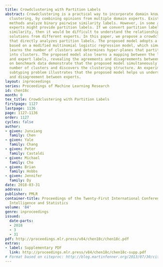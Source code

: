 ```yaml
---
title: Crowdclustering with Partition Labels
abstract: Crowdclustering is a practical way to incorporate domain knowledge into
  clustering, by combining opinions from multiple domain experts. Existing crowdclustering
  methods analyze binary pairwise similarity labels. However, in some applications,
  experts might provide partition labels. If we convert partition labels into pairwise
  similarity, then it would be difficult to understand the relationships between clustering
  solutions from different experts. In this paper, we propose a crowdclustering model
  that directly analyzes partition labels. The proposed model adopts a novel approach
  based on a modified multinomial logistic regression model, which simultaneously
  learns the number of clusters and determines hyper-planes that partition samples
  into clusters. The proposed model also learns a mapping between the latent clusters
  and expert labels, revealing the agreements and disagreements between experts. Experiments
  on benchmark data demonstrate that the proposed model simultaneously learns the
  number of clusters and discovers the clustering structure. An experiment on disease
  subtyping problem illustrates that the proposed model helps us understand the agreement
  and disagreement between experts.
layout: inproceedings
series: Proceedings of Machine Learning Research
id: chen18c
month: 0
tex_title: Crowdclustering with Partition Labels
firstpage: 1127
lastpage: 1136
page: 1127-1136
order: 1127
cycles: false
author:
- given: Junxiang
  family: Chen
- given: Yale
  family: Chang
- given: Peter
  family: Castaldi
- given: Michael
  family: Cho
- given: Brian
  family: Hobbs
- given: Jennifer
  family: Dy
date: 2018-03-31
address: 
publisher: PMLR
container-title: Proceedings of the Twenty-First International Conference on Artificial
  Intelligence and Statistics
volume: '84'
genre: inproceedings
issued:
  date-parts:
  - 2018
  - 3
  - 31
pdf: http://proceedings.mlr.press/v84/chen18c/chen18c.pdf
extras:
- label: Supplementary PDF
  link: http://proceedings.mlr.press/v84/chen18c/chen18c-supp.pdf
# Format based on citeproc: http://blog.martinfenner.org/2013/07/30/citeproc-yaml-for-bibliographies/
---
```

